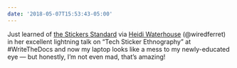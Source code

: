 ```yaml
---
date: '2018-05-07T15:53:43-05:00'
---
```

Just learned of [the Stickers Standard](https://sticker.how) via [Heidi Waterhouse](http://www.heidiwaterhouse.com) (@wiredferret) in her excellent lightning talk on “Tech Sticker Ethnography” at #WriteTheDocs and now my laptop looks like a mess to my newly-educated eye — but honestly, I’m not even mad, that’s amazing!
